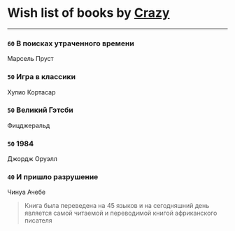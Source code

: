 # Wish list of books by [Crazy](https://www.facebook.com/app_scoped_user_id/1724160371208898/)
---

### `60` В поисках утраченного времени
Марсель Пруст

### `50` Игра в классики
Хулио Кортасар

### `50` Великий Гэтсби
Фицджеральд

### `50` 1984
Джордж Оруэлл

### `40` И пришло разрушение
Чинуа Ачебе
> Книга была переведена на 45 языков и на сегодняшний день является самой читаемой и переводимой книгой африканского писателя

